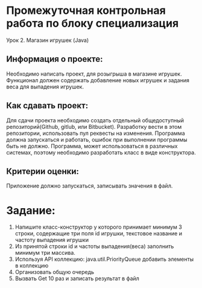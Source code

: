 # Промежуточная контрольная работа по блоку специализация

Урок 2. Магазин игрушек (Java)

## Информация о проекте:
Необходимо написать проект, для розыгрыша в магазине игрушек. Функционал должен содержать добавление новых игрушек и задания веса для выпадения игрушек.

## Как сдавать проект:
Для сдачи проекта необходимо создать отдельный общедоступный репозиторий(Github, gitlub, или Bitbucket). Разработку вести в этом
репозитории, использовать пул реквесты на изменения. Программа должна запускаться и работать, ошибок при выполнении программы быть не должно. Программа, может использоваться в различных системах, поэтому необходимо разработать класс в виде конструктора.

## Критерии оценки:
Приложение должно запускаться, записывать значения в файл.

# Задание:
1. Напишите класс-конструктор у которого принимает минимум 3 строки, содержащие три поля id игрушки, текстовое название и частоту
выпадения игрушки
2. Из принятой строки id и частоты выпадения(веса) заполнить минимум три массива.
3. Используя API коллекцию: java.util.PriorityQueue добавить элементы в коллекцию
4. Организовать общую очередь
5. Вызвать Get 10 раз и записать результат в файл
